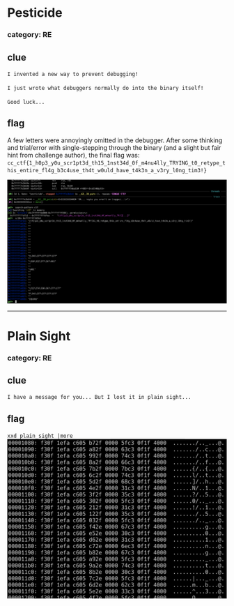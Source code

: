 # Pesticide

### category: RE

## clue

```
I invented a new way to prevent debugging!

I just wrote what debuggers normally do into the binary itself!

Good luck...
```

## flag

A few letters were annoyingly omitted in the debugger. After some thinking and trial/error with single-stepping through the binary (and a slight but fair hint from challenge author), the final flag was: 
`cc_ctf{1_h0p3_y0u_scr1pt3d_th15_1nst34d_0f_m4nu4lly_TRYING_t0_retype_this_entire_fl4g_b3c4use_th4t_w0uld_have_t4k3n_a_v3ry_l0ng_tim3!}`

![pesticide2.png](https://raw.githubusercontent.com/btaub/misc-scripts/refs/heads/master/ctf/carolinaCon-2024/images/pesticide2.png)

---


# Plain Sight

### category: RE

## clue

```
I have a message for you... But I lost it in plain sight...
```

## flag

`xxd plain_sight |more`
![plain_sight.png](https://raw.githubusercontent.com/btaub/misc-scripts/refs/heads/master/ctf/carolinaCon-2024/images/plain_sight.png)
